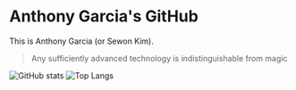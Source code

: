 # Anthony Garcia's GitHub

This is Anthony Garcia (or Sewon Kim).

>Any sufficiently advanced technology is indistinguishable from magic

![GitHub stats](https://github-readme-stats.vercel.app/api?username=wontothree&show_icons=true&theme=dracula&hide=contribs,prs) ![Top Langs](https://github-readme-stats.vercel.app/api/top-langs/?username=wontothree&layout=compact&theme=tokyonight)

